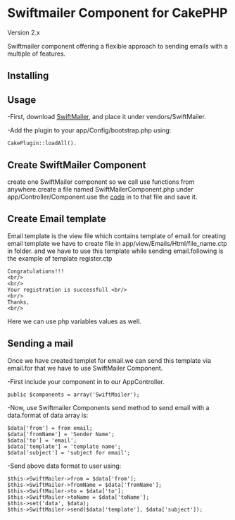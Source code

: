 
# Swiftmailer Component  for CakePHP #

Version  2.x

Swiftmailer component offering a flexible  approach to sending emails with a multiple of features.

## Installing ##


## Usage  ##
-First, download [SwiftMailer](http://swiftmailer.org/), and place it under vendors/SwiftMailer.

-Add the plugin to your app/Config/bootstrap.php using:

    CakePlugin::loadAll().

## Create SwiftMailer Component ##

create one SwiftMailer component so we call use functions from anywhere.create a file named SwiftMailerComponent.php under app/Controller/Component.use the [code](https://github.com/webonise/CakePhp2.x-Notes/blob/master/app/Controller/Component/SwiftMailerComponent.php) in to that file and save it.


## Create Email template ##

Email template is the view file which contains template of email.for creating email template we have to create file in app/view/Emails/Html/file_name.ctp in folder.
and we have to use this template while sending email.following is the example of template register.ctp

    Congratulations!!!
    <br/>
    <br/>
    Your registration is successfull <br/>
    <br/>
    Thanks,
    <br/>
Here we can use php variables values as well.

## Sending a mail ##

Once we have created templet for email.we can send this template via email.for that we have to use SwiftMailer Component.

 -First include your component in to our AppController.

    public $components = array('SwiftMailer');

 -Now, use Swiftmailer Components send method to send email with a data.format of data array is:

    $data['from'] = from email;
    $data['fromName'] = 'Sender Name';
    $data['to'] = 'email';
    $data['template'] = 'template name';
    $data['subject'] = 'subject for email';
 -Send above data format to user using:

    $this->SwiftMailer->from = $data['from'];
    $this->SwiftMailer->fromName = $data['fromName'];
    $this->SwiftMailer->to = $data['to'];
    $this->SwiftMailer->toName = $data['toName'];
    $this->set('data', $data);
    $this->SwiftMailer->send($data['template'], $data['subject']);


